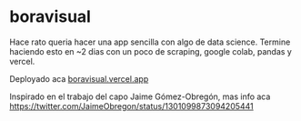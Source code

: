 # boravisual

Hace rato queria hacer una app sencilla con algo de data science. Termine haciendo esto en ~2 dias con un poco de scraping, google colab, pandas y vercel.

Deployado aca [boravisual.vercel.app](https://boravisual.vercel.app/)

Inspirado en el trabajo del capo Jaime Gómez-Obregón, mas info aca https://twitter.com/JaimeObregon/status/1301099873094205441
